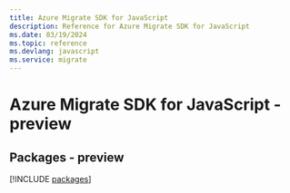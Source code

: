```yaml
---
title: Azure Migrate SDK for JavaScript
description: Reference for Azure Migrate SDK for JavaScript
ms.date: 03/19/2024
ms.topic: reference
ms.devlang: javascript
ms.service: migrate
---
```

# Azure Migrate SDK for JavaScript - preview
## Packages - preview
[!INCLUDE [packages](migrate-index.md)]